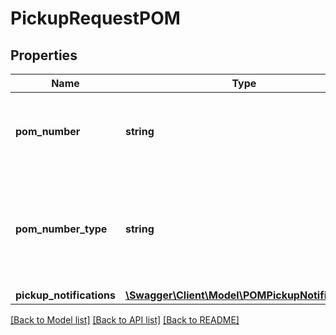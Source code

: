 # PickupRequestPOM

## Properties
Name | Type | Description | Notes
------------ | ------------- | ------------- | -------------
**pom_number** | **string** | An identifier associated to the pickup request (may or may not be created by the user) | 
**pom_number_type** | **string** | Identifies the kind of number used to identify the POM shipment. For valid values, see POMNumberType Values in the Appendix. | 
**pickup_notifications** | [**\Swagger\Client\Model\POMPickupNotifications**](POMPickupNotifications.md) |  | 

[[Back to Model list]](../../README.md#documentation-for-models) [[Back to API list]](../../README.md#documentation-for-api-endpoints) [[Back to README]](../../README.md)

